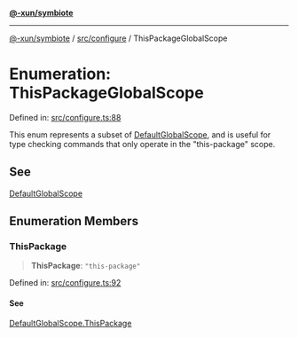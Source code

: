 [**@-xun/symbiote**](../../../README.md)

***

[@-xun/symbiote](../../../README.md) / [src/configure](../README.md) / ThisPackageGlobalScope

# Enumeration: ThisPackageGlobalScope

Defined in: [src/configure.ts:88](https://github.com/Xunnamius/symbiote/blob/908c431db89704ad2ba40df41a9bf223c568ccfa/src/configure.ts#L88)

This enum represents a subset of [DefaultGlobalScope](DefaultGlobalScope.md), and is useful for type
checking commands that only operate in the "this-package" scope.

## See

[DefaultGlobalScope](DefaultGlobalScope.md)

## Enumeration Members

### ThisPackage

> **ThisPackage**: `"this-package"`

Defined in: [src/configure.ts:92](https://github.com/Xunnamius/symbiote/blob/908c431db89704ad2ba40df41a9bf223c568ccfa/src/configure.ts#L92)

#### See

[DefaultGlobalScope.ThisPackage](DefaultGlobalScope.md#thispackage)
